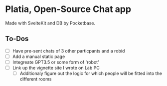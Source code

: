 # Platia, Open-Source Chat app

Made with SvelteKit and DB by Pocketbase.

## To-Dos
- [ ] Have pre-sent chats of 3 other particpants and a robid
- [ ] Add a manual static page
- [ ] Integreate GPT3.5 or some form of 'robot'
- [ ] Link up the vignette site I wrote on Lab PC
  - [ ] Additionaly figure out the logic for which people will be fitted into the different rooms
